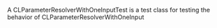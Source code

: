 A CLParameterResolverWithOneInputTest is a test class for testing the behavior of CLParameterResolverWithOneInput